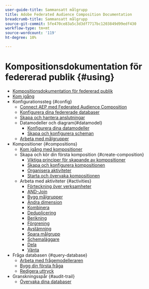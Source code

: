 ```yaml
---
user-guide-title: Sammansatt målgrupp
title: Adobe Federated Audience Composition Documentation
breadcrumb-title: Sammansatt målgrupp
source-git-commit: 5fe470ce83a5c3d3df7717bc1203849d99edf430
workflow-type: tm+mt
source-wordcount: '119'
ht-degree: 10%

---
```



# Kompositionsdokumentation för federerad publik {#using}

+ [Kompositionsdokumentation för federerad publik](home.md)
+ [Kom igång](chapter1/newfile.md)
+ Konfigurationssteg {#config}
   + [Connect AEP med Federated Audience Composition](connections/destinations.md)
   + [Konfigurera dina federerade databaser](connections/federated-db.md)
   + [Skapa och hantera anslutningar](connections/connections.md)
   + Datamodeller och diagram{#datamodel}
      + [Konfigurera dina datamodeller](data-management/gs-models.md)
      + [Skapa och konfigurera scheman](customer/schemas.md)
   + [Arbeta med målgrupper](customer/audiences.md)
+ Kompositioner {#compositions}
   + [Kom igång med kompositioner](compositions/gs-compositions.md)
   + Skapa och kör din första komposition {#create-composition}
      + [Viktiga principer för skapande av kompositioner](compositions/gs-composition-creation.md)
      + [Skapa och konfigurera kompositionen](compositions/create-composition.md)
      + [Organisera aktiviteter](compositions/orchestrate-activities.md)
      + [Starta och övervaka kompositionen](compositions/start-monitor-composition.md)
   + Arbeta med aktiviteter {#activities}
      + [Förteckning över verksamheter](compositions/activities/about-activities.md)
      + [AND-Join](compositions/activities/and-join.md)
      + [Bygg målgrupper](compositions/activities/build-audience.md)
      + [Ändra dimension](compositions/activities/change-dimension.md)
      + [Kombinera](compositions/activities/combine.md)
      + [Deduplicering](compositions/activities/deduplication.md)
      + [Berikning](compositions/activities/enrichment.md)
      + [Förgrening](compositions/activities/fork.md)
      + [Avstämning](compositions/activities/reconciliation.md)
      + [Spara målgrupp](compositions/activities/save-audience.md)
      + [Schemaläggare](compositions/activities/scheduler.md)
      + [Dela](compositions/activities/split.md)
      + [Vänta](compositions/activities/wait.md)
+ Fråga databasen {#query-database}
   + [Arbeta med frågemodelleraren](query/query-modeler-overview.md)
   + [Bygg din första fråga](query/build-query.md)
   + [Redigera uttryck](query/expression-editor.md)
+ Granskningsspår {#audit-trail}
   + [Övervaka dina databaser](admin/audit-trail.md)